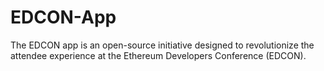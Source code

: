 # EDCON-App
The EDCON app is an open-source initiative designed to revolutionize the attendee experience at the Ethereum Developers Conference (EDCON).
